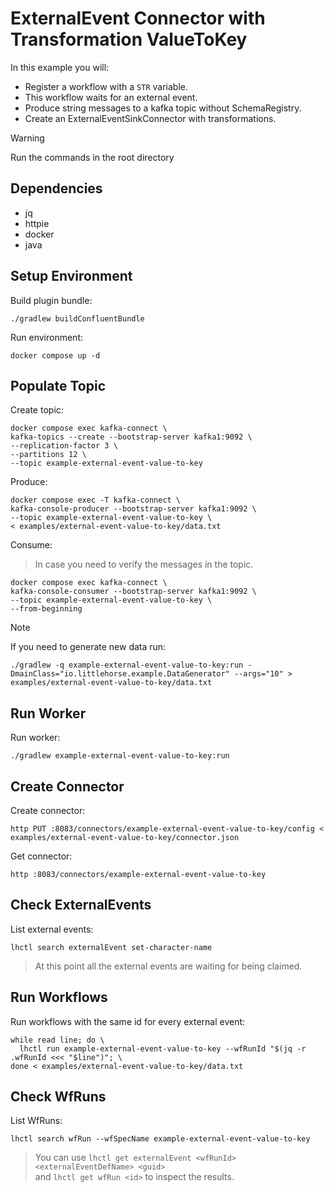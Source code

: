 # ExternalEvent Connector with Transformation ValueToKey

In this example you will:

- Register a workflow with a `STR` variable.
- This workflow waits for an external event.
- Produce string messages to a kafka topic without SchemaRegistry.
- Create an ExternalEventSinkConnector with transformations.

> [!WARNING]
> Run the commands in the root directory

## Dependencies

- jq
- httpie
- docker
- java

## Setup Environment

Build plugin bundle:

```shell
./gradlew buildConfluentBundle
```

Run environment:

```shell
docker compose up -d
```

## Populate Topic

Create topic:

```shell
docker compose exec kafka-connect \
kafka-topics --create --bootstrap-server kafka1:9092 \
--replication-factor 3 \
--partitions 12 \
--topic example-external-event-value-to-key
```

Produce:

```shell
docker compose exec -T kafka-connect \
kafka-console-producer --bootstrap-server kafka1:9092 \
--topic example-external-event-value-to-key \
< examples/external-event-value-to-key/data.txt
```

Consume:

> In case you need to verify the messages in the topic.

```shell
docker compose exec kafka-connect \
kafka-console-consumer --bootstrap-server kafka1:9092 \
--topic example-external-event-value-to-key \
--from-beginning
```

> [!NOTE]
> If you need to generate new data run:

```shell
./gradlew -q example-external-event-value-to-key:run -DmainClass="io.littlehorse.example.DataGenerator" --args="10" > examples/external-event-value-to-key/data.txt
```

## Run Worker

Run worker:

```shell
./gradlew example-external-event-value-to-key:run
```

## Create Connector

Create connector:

```shell
http PUT :8083/connectors/example-external-event-value-to-key/config < examples/external-event-value-to-key/connector.json
```

Get connector:

```shell
http :8083/connectors/example-external-event-value-to-key
```

## Check ExternalEvents

List external events:

```shell
lhctl search externalEvent set-character-name
```

> At this point all the external events are waiting for being claimed.

## Run Workflows

Run workflows with the same id for every external event:

```shell
while read line; do \
  lhctl run example-external-event-value-to-key --wfRunId "$(jq -r .wfRunId <<< "$line")"; \
done < examples/external-event-value-to-key/data.txt
```

## Check WfRuns

List WfRuns:

```shell
lhctl search wfRun --wfSpecName example-external-event-value-to-key
```

> You can use `lhctl get externalEvent <wfRunId> <externalEventDefName> <guid>` \
> and `lhctl get wfRun <id>` to inspect the results.
